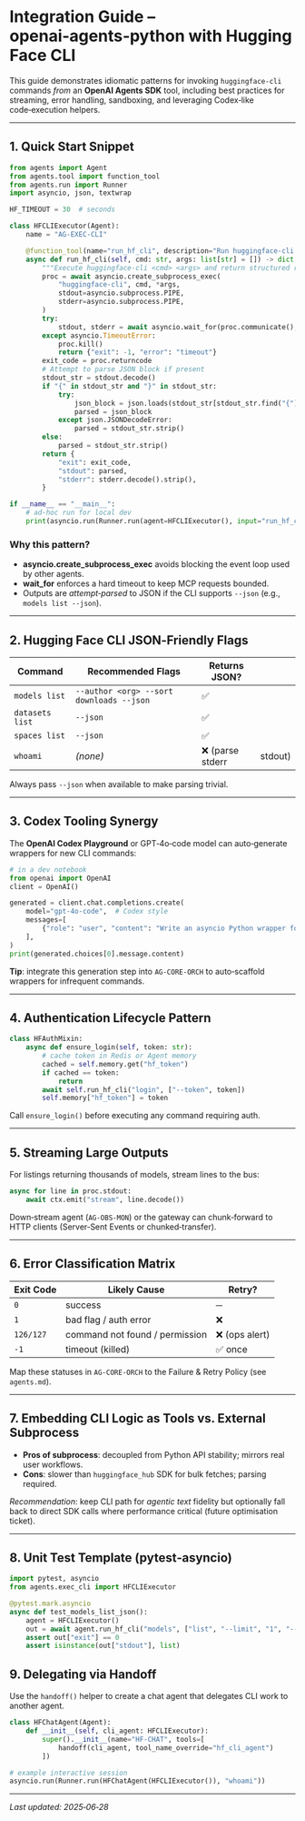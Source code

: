 # Integration Guide – **openai‑agents‑python** with **Hugging Face CLI**

This guide demonstrates idiomatic patterns for invoking `huggingface-cli` commands *from* an **OpenAI Agents SDK** tool, including best practices for streaming, error handling, sandboxing, and leveraging Codex‑like code‑execution helpers.

---

## 1. Quick Start Snippet

```python
from agents import Agent
from agents.tool import function_tool
from agents.run import Runner
import asyncio, json, textwrap

HF_TIMEOUT = 30  # seconds

class HFCLIExecutor(Agent):
    name = "AG-EXEC-CLI"

    @function_tool(name="run_hf_cli", description="Run huggingface-cli commands")
    async def run_hf_cli(self, cmd: str, args: list[str] = []) -> dict:
        """Execute huggingface‑cli <cmd> <args> and return structured result"""
        proc = await asyncio.create_subprocess_exec(
            "huggingface-cli", cmd, *args,
            stdout=asyncio.subprocess.PIPE,
            stderr=asyncio.subprocess.PIPE,
        )
        try:
            stdout, stderr = await asyncio.wait_for(proc.communicate(), HF_TIMEOUT)
        except asyncio.TimeoutError:
            proc.kill()
            return {"exit": -1, "error": "timeout"}
        exit_code = proc.returncode
        # Attempt to parse JSON block if present
        stdout_str = stdout.decode()
        if "{" in stdout_str and "}" in stdout_str:
            try:
                json_block = json.loads(stdout_str[stdout_str.find("{"): stdout_str.rfind("}") + 1])
                parsed = json_block
            except json.JSONDecodeError:
                parsed = stdout_str.strip()
        else:
            parsed = stdout_str.strip()
        return {
            "exit": exit_code,
            "stdout": parsed,
            "stderr": stderr.decode().strip(),
        }

if __name__ == "__main__":
    # ad‑hoc run for local dev
    print(asyncio.run(Runner.run(agent=HFCLIExecutor(), input="run_hf_cli cmd='whoami'")))
```

### Why this pattern?

* **asyncio.create\_subprocess\_exec** avoids blocking the event loop used by other agents.
* **wait\_for** enforces a hard timeout to keep MCP requests bounded.
* Outputs are *attempt‑parsed* to JSON if the CLI supports `--json` (e.g., `models list --json`).

---

## 2. Hugging Face CLI JSON‑Friendly Flags

| Command         | Recommended Flags                        | Returns JSON?   |         |
| --------------- | ---------------------------------------- | --------------- | ------- |
| `models list`   | `--author <org> --sort downloads --json` | ✅               |         |
| `datasets list` | `--json`                                 | ✅               |         |
| `spaces list`   | `--json`                                 | ✅               |         |
| `whoami`        | *(none)*                                 | ❌ (parse stderr | stdout) |

Always pass `--json` when available to make parsing trivial.

---

## 3. Codex Tooling Synergy

The **OpenAI Codex Playground** or GPT‑4o‑code model can auto‑generate wrappers for new CLI commands:

```python
# in a dev notebook
from openai import OpenAI
client = OpenAI()

generated = client.chat.completions.create(
    model="gpt-4o-code",  # Codex style
    messages=[
        {"role": "user", "content": "Write an asyncio Python wrapper for 'huggingface-cli datasets list --json'"}
    ],
)
print(generated.choices[0].message.content)
```

**Tip**: integrate this generation step into `AG-CORE-ORCH` to auto‑scaffold wrappers for infrequent commands.

---

## 4. Authentication Lifecycle Pattern

```python
class HFAuthMixin:
    async def ensure_login(self, token: str):
        # cache token in Redis or Agent memory
        cached = self.memory.get("hf_token")
        if cached == token:
            return
        await self.run_hf_cli("login", ["--token", token])
        self.memory["hf_token"] = token
```

Call `ensure_login()` before executing any command requiring auth.

---

## 5. Streaming Large Outputs

For listings returning thousands of models, stream lines to the bus:

```python
async for line in proc.stdout:
    await ctx.emit("stream", line.decode())
```

Down‑stream agent (`AG-OBS-MON`) or the gateway can chunk‑forward to HTTP clients (Server‑Sent Events or chunked‑transfer).

---

## 6. Error Classification Matrix

| Exit Code | Likely Cause                   | Retry?        |
| --------- | ------------------------------ | ------------- |
| `0`       | success                        | ─             |
| `1`       | bad flag / auth error          | ❌             |
| `126/127` | command not found / permission | ❌ (ops alert) |
| `-1`      | timeout (killed)               | ✅ once        |

Map these statuses in `AG-CORE-ORCH` to the Failure & Retry Policy (see `agents.md`).

---

## 7. Embedding CLI Logic as Tools vs. External Subprocess

* **Pros of subprocess**: decoupled from Python API stability; mirrors real user workflows.
* **Cons**: slower than `huggingface_hub` SDK for bulk fetches; parsing required.

*Recommendation*: keep CLI path for *agentic text* fidelity but optionally fall back to direct SDK calls where performance critical (future optimisation ticket).

---

## 8. Unit Test Template (pytest‑asyncio)

```python
import pytest, asyncio
from agents.exec_cli import HFCLIExecutor

@pytest.mark.asyncio
async def test_models_list_json():
    agent = HFCLIExecutor()
    out = await agent.run_hf_cli("models", ["list", "--limit", "1", "--json"])
    assert out["exit"] == 0
    assert isinstance(out["stdout"], list)
```

## 9. Delegating via Handoff

Use the `handoff()` helper to create a chat agent that delegates CLI work to another agent.

```python
class HFChatAgent(Agent):
    def __init__(self, cli_agent: HFCLIExecutor):
        super().__init__(name="HF-CHAT", tools=[
            handoff(cli_agent, tool_name_override="hf_cli_agent")
        ])

# example interactive session
asyncio.run(Runner.run(HFChatAgent(HFCLIExecutor()), "whoami"))
```

---

*Last updated: 2025‑06‑28*

